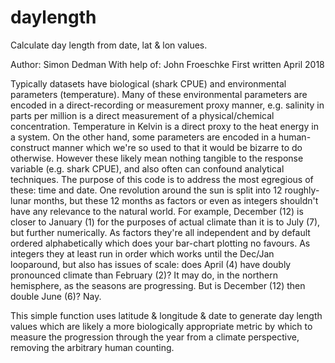 # daylength
Calculate day length from date, lat &amp; lon values.

Author: Simon Dedman
With help of: John Froeschke
First written April 2018

Typically datasets have biological (shark CPUE) and environmental parameters (temperature).
Many of these environmental parameters are encoded in a direct-recording or measurement proxy manner, e.g. salinity in parts per million is a direct measurement of a physical/chemical concentration. Temperature in Kelvin is a direct proxy to the heat energy in a system.
On the other hand, some parameters are encoded in a human-construct manner which we're so used to that it would be bizarre to do otherwise. However these likely mean nothing tangible to the response variable (e.g. shark CPUE), and also often can confound analytical techniques.
The purpose of this code is to address the most egregious of these: time and date.
One revolution around the sun is split into 12 roughly-lunar months, but these 12 months as factors or even as integers shouldn't have any relevance to the natural world. For example, December (12) is closer to January (1) for the purposes of actual climate than it is to July (7), but further numerically. As factors they're all independent and by default ordered alphabetically which does your bar-chart plotting no favours. As integers they at least run in order which works until the Dec/Jan looparound, but also has issues of scale: does April (4) have doubly pronounced climate than February (2)? It may do, in the northern hemisphere, as the seasons are progressing. But is December (12) then double June (6)? Nay.

This simple function uses latitude & longitude & date to generate day length values which are likely a more biologically appropriate metric by which to measure the progression through the year from a climate perspective, removing the arbitrary human counting.
